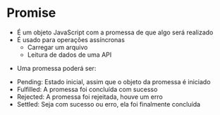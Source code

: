 # Promise
- É um objeto JavaScript com a promessa de que algo será realizado
- É usado para operações assíncronas
    - Carregar um arquivo
    - Leitura de dados de uma API

* Uma promessa poderá ser:

- Pending: Estado inicial, assim que o objeto da promessa é iniciado
- Fulfilled: A promessa foi concluída com sucesso
- Rejected: A promessa foi rejeitada, houve um erro
- Settled: Seja com sucesso ou erro, ela foi finalmente concluída